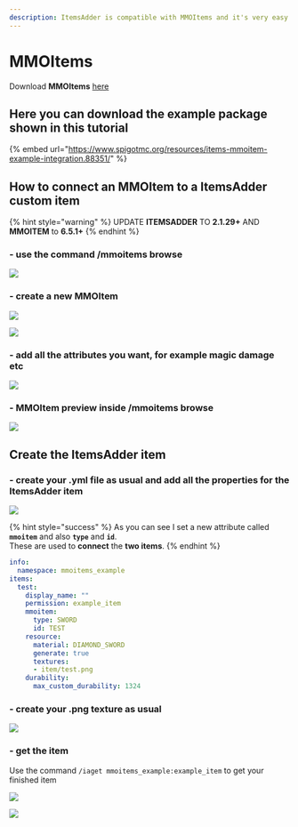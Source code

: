 ```yaml
---
description: ItemsAdder is compatible with MMOItems and it's very easy to integrate.
---
```


# MMOItems

Download **MMOItems** [here](https://www.spigotmc.org/resources/mmoitems-premium.39267/)

## Here you can download the example package shown in this tutorial

{% embed url="https://www.spigotmc.org/resources/items-mmoitem-example-integration.88351/" %}

## How to connect an MMOItem to a ItemsAdder custom item

{% hint style="warning" %}
UPDATE **ITEMSADDER** TO **2.1.29+** AND **MMOITEM** to **6.5.1+**
{% endhint %}

### - use the command /mmoitems browse

![](../../.gitbook/assets/immagine%20%2829%29.png)

### - create a new MMOItem

![](../../.gitbook/assets/immagine%20%2834%29.png)

![](../../.gitbook/assets/immagine%20%2835%29.png)

### - add all the attributes you want, for example magic damage etc

![](../../.gitbook/assets/immagine%20%2828%29.png)

### - MMOItem preview inside /mmoitems browse

![](../../.gitbook/assets/immagine%20%2837%29.png)

## Create the ItemsAdder item

### - create your .yml file as usual and add all the properties for the ItemsAdder item

![](../../.gitbook/assets/immagine%20%2830%29.png)

{% hint style="success" %}
As you can see I set a new attribute called **`mmoitem`** and also **`type`** and **`id`**.  
These are used to **connect** the **two items**.
{% endhint %}

```yaml
info:
  namespace: mmoitems_example
items:
  test:
    display_name: ""
    permission: example_item
    mmoitem:
      type: SWORD
      id: TEST
    resource:
      material: DIAMOND_SWORD
      generate: true
      textures:
      - item/test.png
    durability:
      max_custom_durability: 1324
```

### - create your .png texture as usual

![](../../.gitbook/assets/immagine%20%2832%29.png)

### - get the item

Use the command `/iaget mmoitems_example:example_item` to get your finished item

![](../../.gitbook/assets/immagine%20%2833%29.png)

![](../../.gitbook/assets/immagine%20%2836%29.png)

